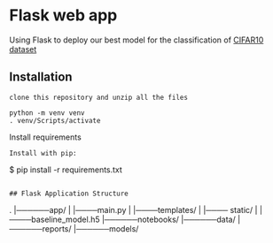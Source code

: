# Flask web app 

Using Flask to deploy our best model for the classification of [CIFAR10 dataset](https://www.tensorflow.org/api_docs/python/tf/keras/datasets/cifar10/load_data) 


## Installation

```
clone this repository and unzip all the files
```

``` Create virtual environment and activate it
python -m venv venv
. venv/Scripts/activate
```
Install requirements

```
Install with pip:

```
$ pip install -r requirements.txt

```

## Flask Application Structure 
```
.
|──────app/
| |────main.py
| |────templates/
| |──── static/
| |────baseline_model.h5
|──────notebooks/
|──────data/
|──────reports/
|──────models/

```